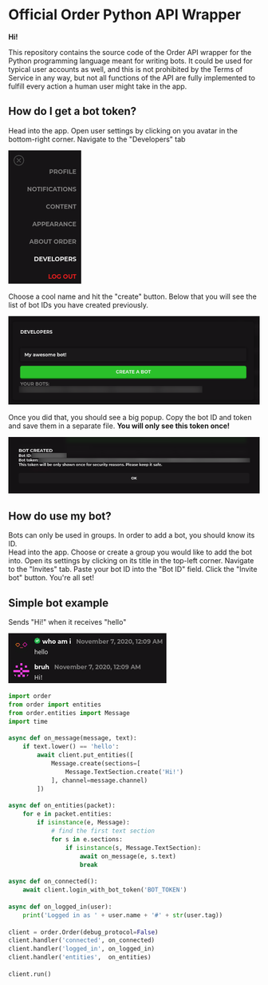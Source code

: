 # Official Order Python API Wrapper
**Hi!**

This repository contains the source code of the Order API wrapper for the Python programming language meant for writing bots. It could be used for typical user accounts as well, and this is not prohibited by the Terms of Service in any way, but not all functions of the API are fully implemented to fulfill every action a human user might take in the app.

## How do I get a bot token?
Head into the app. Open user settings by clicking on you avatar in the bottom-right corner. Navigate to the "Developers" tab

![](promo/settings.png)

Choose a cool name and hit the "create" button. Below that you will see the list of bot IDs you have created previously.

![](promo/creation.png)

Once you did that, you should see a big popup. Copy the bot ID and token and save them in a separate file. **You will only see this token once!**

![](promo/created.png)

## How do use my bot?
Bots can only be used in groups. In order to add a bot, you should know its ID.\
Head into the app. Choose or create a group you would like to add the bot into. Open its settings by clicking on its title in the top-left corner. Navigate to the "Invites" tab. Paste your bot ID into the "Bot ID" field. Click the "Invite bot" button. You're all set!

## Simple bot example
Sends "Hi!" when it receives "hello"

![](promo/promo.png)
```py
import order
from order import entities
from order.entities import Message
import time

async def on_message(message, text):
    if text.lower() == 'hello':
        await client.put_entities([
            Message.create(sections=[
                Message.TextSection.create('Hi!')
            ], channel=message.channel)
        ])

async def on_entities(packet):
    for e in packet.entities:
        if isinstance(e, Message):
            # find the first text section
            for s in e.sections:
                if isinstance(s, Message.TextSection):
                    await on_message(e, s.text)
                    break

async def on_connected():
    await client.login_with_bot_token('BOT_TOKEN')

async def on_logged_in(user):
    print('Logged in as ' + user.name + '#' + str(user.tag))

client = order.Order(debug_protocol=False)
client.handler('connected', on_connected)
client.handler('logged_in', on_logged_in)
client.handler('entities',  on_entities)

client.run()
```